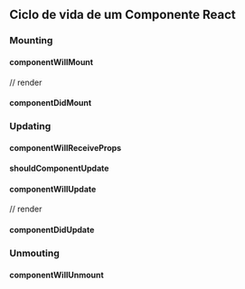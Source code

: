 ## Ciclo de vida de um Componente React

### Mounting

#### componentWillMount

// render

#### componentDidMount

### Updating

#### componentWillReceiveProps

#### shouldComponentUpdate

#### componentWillUpdate

// render

#### componentDidUpdate

### Unmouting

#### componentWillUnmount
